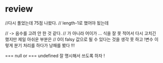 # review
//다시 풀었는데 75점 나왔다. 
// length-1로 했어야 됬는데 

// -> 음수를 고려 안 한 것 같다. 
// 가 아니라 어이가 ... 식을 잘 못 적어서 다시 고치긴 했지만 제일 아쉬운 부분은 
// 0이 falsy 값으로 될 수 있다는 것을 생각 못 하고 !변수 이렇게 분기 처리를 하다가 낭패를 봤다 !!!

=== null or === undefined 잘 명시해서 쓰도록 하자 ! 